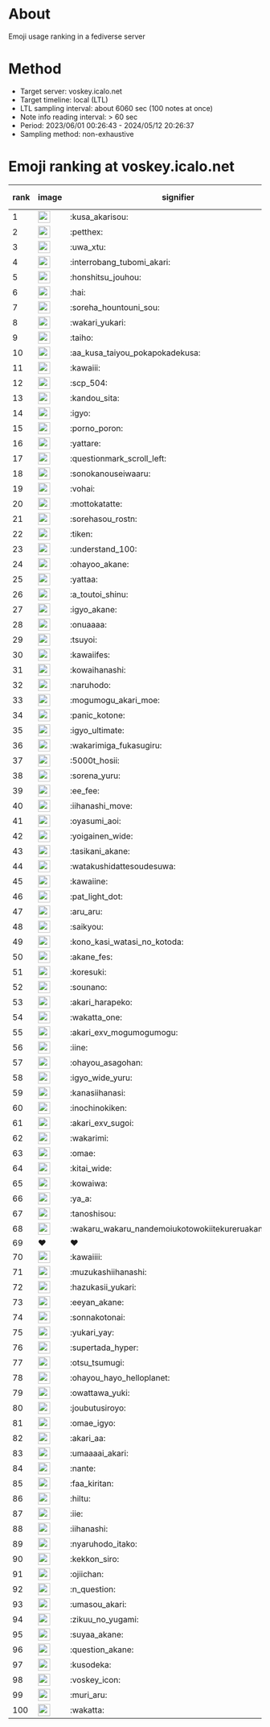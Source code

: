 # About
Emoji usage ranking in a fediverse server

# Method
- Target server: voskey.icalo.net
- Target timeline: local (LTL)
- LTL sampling interval: about 6060 sec (100 notes at once)
- Note info reading interval: > 60 sec
- Period: 2023/06/01 00:26:43 - 2024/05/12 20:26:37 
- Sampling method: non-exhaustive

# Emoji ranking at voskey.icalo.net

|rank|image|signifier|type|frequency score|
|----|----|----|----|----|
|1|<img height="24" src="https://voskey.icalo.net/emoji/kusa_akarisou.webp">|:kusa_akarisou:|custom|25420|
|2|<img height="24" src="https://voskey.icalo.net/emoji/petthex.webp">|:petthex:|custom|17453|
|3|<img height="24" src="https://voskey.icalo.net/emoji/uwa_xtu.webp">|:uwa_xtu:|custom|11268|
|4|<img height="24" src="https://voskey.icalo.net/emoji/interrobang_tubomi_akari.webp">|:interrobang_tubomi_akari:|custom|8897|
|5|<img height="24" src="https://voskey.icalo.net/emoji/honshitsu_jouhou.webp">|:honshitsu_jouhou:|custom|8289|
|6|<img height="24" src="https://voskey.icalo.net/emoji/hai.webp">|:hai:|custom|7357|
|7|<img height="24" src="https://voskey.icalo.net/emoji/soreha_hountouni_sou.webp">|:soreha_hountouni_sou:|custom|6622|
|8|<img height="24" src="https://voskey.icalo.net/emoji/wakari_yukari.webp">|:wakari_yukari:|custom|6506|
|9|<img height="24" src="https://voskey.icalo.net/emoji/taiho.webp">|:taiho:|custom|6456|
|10|<img height="24" src="https://voskey.icalo.net/emoji/aa_kusa_taiyou_pokapokadekusa.webp">|:aa_kusa_taiyou_pokapokadekusa:|custom|5858|
|11|<img height="24" src="https://voskey.icalo.net/emoji/kawaiii.webp">|:kawaiii:|custom|5480|
|12|<img height="24" src="https://voskey.icalo.net/emoji/scp_504.webp">|:scp_504:|custom|5416|
|13|<img height="24" src="https://voskey.icalo.net/emoji/kandou_sita.webp">|:kandou_sita:|custom|5185|
|14|<img height="24" src="https://voskey.icalo.net/emoji/igyo.webp">|:igyo:|custom|4311|
|15|<img height="24" src="https://voskey.icalo.net/emoji/porno_poron.webp">|:porno_poron:|custom|4121|
|16|<img height="24" src="https://voskey.icalo.net/emoji/yattare.webp">|:yattare:|custom|4009|
|17|<img height="24" src="https://voskey.icalo.net/emoji/questionmark_scroll_left.webp">|:questionmark_scroll_left:|custom|4003|
|18|<img height="24" src="https://voskey.icalo.net/emoji/sonokanouseiwaaru.webp">|:sonokanouseiwaaru:|custom|3847|
|19|<img height="24" src="https://voskey.icalo.net/emoji/vohai.webp">|:vohai:|custom|3781|
|20|<img height="24" src="https://voskey.icalo.net/emoji/mottokatatte.webp">|:mottokatatte:|custom|3658|
|21|<img height="24" src="https://voskey.icalo.net/emoji/sorehasou_rostn.webp">|:sorehasou_rostn:|custom|3629|
|22|<img height="24" src="https://voskey.icalo.net/emoji/tiken.webp">|:tiken:|custom|3469|
|23|<img height="24" src="https://voskey.icalo.net/emoji/understand_100.webp">|:understand_100:|custom|3298|
|24|<img height="24" src="https://voskey.icalo.net/emoji/ohayoo_akane.webp">|:ohayoo_akane:|custom|3197|
|25|<img height="24" src="https://voskey.icalo.net/emoji/yattaa.webp">|:yattaa:|custom|3117|
|26|<img height="24" src="https://voskey.icalo.net/emoji/a_toutoi_shinu.webp">|:a_toutoi_shinu:|custom|2963|
|27|<img height="24" src="https://voskey.icalo.net/emoji/igyo_akane.webp">|:igyo_akane:|custom|2916|
|28|<img height="24" src="https://voskey.icalo.net/emoji/onuaaaa.webp">|:onuaaaa:|custom|2816|
|29|<img height="24" src="https://voskey.icalo.net/emoji/tsuyoi.webp">|:tsuyoi:|custom|2796|
|30|<img height="24" src="https://voskey.icalo.net/emoji/kawaiifes.webp">|:kawaiifes:|custom|2755|
|31|<img height="24" src="https://voskey.icalo.net/emoji/kowaihanashi.webp">|:kowaihanashi:|custom|2625|
|32|<img height="24" src="https://voskey.icalo.net/emoji/naruhodo.webp">|:naruhodo:|custom|2581|
|33|<img height="24" src="https://voskey.icalo.net/emoji/mogumogu_akari_moe.webp">|:mogumogu_akari_moe:|custom|2549|
|34|<img height="24" src="https://voskey.icalo.net/emoji/panic_kotone.webp">|:panic_kotone:|custom|2456|
|35|<img height="24" src="https://voskey.icalo.net/emoji/igyo_ultimate.webp">|:igyo_ultimate:|custom|2453|
|36|<img height="24" src="https://voskey.icalo.net/emoji/wakarimiga_fukasugiru.webp">|:wakarimiga_fukasugiru:|custom|2359|
|37|<img height="24" src="https://voskey.icalo.net/emoji/5000t_hosii.webp">|:5000t_hosii:|custom|2332|
|38|<img height="24" src="https://voskey.icalo.net/emoji/sorena_yuru.webp">|:sorena_yuru:|custom|2295|
|39|<img height="24" src="https://voskey.icalo.net/emoji/ee_fee.webp">|:ee_fee:|custom|2280|
|40|<img height="24" src="https://voskey.icalo.net/emoji/iihanashi_move.webp">|:iihanashi_move:|custom|2239|
|41|<img height="24" src="https://voskey.icalo.net/emoji/oyasumi_aoi.webp">|:oyasumi_aoi:|custom|2175|
|42|<img height="24" src="https://voskey.icalo.net/emoji/yoigainen_wide.webp">|:yoigainen_wide:|custom|2064|
|43|<img height="24" src="https://voskey.icalo.net/emoji/tasikani_akane.webp">|:tasikani_akane:|custom|2040|
|44|<img height="24" src="https://voskey.icalo.net/emoji/watakushidattesoudesuwa.webp">|:watakushidattesoudesuwa:|custom|1981|
|45|<img height="24" src="https://voskey.icalo.net/emoji/kawaiine.webp">|:kawaiine:|custom|1905|
|46|<img height="24" src="https://voskey.icalo.net/emoji/pat_light_dot.webp">|:pat_light_dot:|custom|1868|
|47|<img height="24" src="https://voskey.icalo.net/emoji/aru_aru.webp">|:aru_aru:|custom|1847|
|48|<img height="24" src="https://voskey.icalo.net/emoji/saikyou.webp">|:saikyou:|custom|1838|
|49|<img height="24" src="https://voskey.icalo.net/emoji/kono_kasi_watasi_no_kotoda.webp">|:kono_kasi_watasi_no_kotoda:|custom|1838|
|50|<img height="24" src="https://voskey.icalo.net/emoji/akane_fes.webp">|:akane_fes:|custom|1829|
|51|<img height="24" src="https://voskey.icalo.net/emoji/koresuki.webp">|:koresuki:|custom|1822|
|52|<img height="24" src="https://voskey.icalo.net/emoji/sounano.webp">|:sounano:|custom|1781|
|53|<img height="24" src="https://voskey.icalo.net/emoji/akari_harapeko.webp">|:akari_harapeko:|custom|1779|
|54|<img height="24" src="https://voskey.icalo.net/emoji/wakatta_one.webp">|:wakatta_one:|custom|1774|
|55|<img height="24" src="https://voskey.icalo.net/emoji/akari_exv_mogumogumogu.webp">|:akari_exv_mogumogumogu:|custom|1771|
|56|<img height="24" src="https://voskey.icalo.net/emoji/iine.webp">|:iine:|custom|1670|
|57|<img height="24" src="https://voskey.icalo.net/emoji/ohayou_asagohan.webp">|:ohayou_asagohan:|custom|1614|
|58|<img height="24" src="https://voskey.icalo.net/emoji/igyo_wide_yuru.webp">|:igyo_wide_yuru:|custom|1605|
|59|<img height="24" src="https://voskey.icalo.net/emoji/kanasiihanasi.webp">|:kanasiihanasi:|custom|1578|
|60|<img height="24" src="https://voskey.icalo.net/emoji/inochinokiken.webp">|:inochinokiken:|custom|1539|
|61|<img height="24" src="https://voskey.icalo.net/emoji/akari_exv_sugoi.webp">|:akari_exv_sugoi:|custom|1530|
|62|<img height="24" src="https://voskey.icalo.net/emoji/wakarimi.webp">|:wakarimi:|custom|1514|
|63|<img height="24" src="https://voskey.icalo.net/emoji/omae.webp">|:omae:|custom|1413|
|64|<img height="24" src="https://voskey.icalo.net/emoji/kitai_wide.webp">|:kitai_wide:|custom|1402|
|65|<img height="24" src="https://voskey.icalo.net/emoji/kowaiwa.webp">|:kowaiwa:|custom|1393|
|66|<img height="24" src="https://voskey.icalo.net/emoji/ya_a.webp">|:ya_a:|custom|1390|
|67|<img height="24" src="https://voskey.icalo.net/emoji/tanoshisou.webp">|:tanoshisou:|custom|1377|
|68|<img height="24" src="https://voskey.icalo.net/emoji/wakaru_wakaru_nandemoiukotowokiitekureruakanetyan.webp">|:wakaru_wakaru_nandemoiukotowokiitekureruakanetyan:|custom|1351|
|69|❤|❤|unicode|1301|
|70|<img height="24" src="https://voskey.icalo.net/emoji/kawaiiii.webp">|:kawaiiii:|custom|1286|
|71|<img height="24" src="https://voskey.icalo.net/emoji/muzukashiihanashi.webp">|:muzukashiihanashi:|custom|1268|
|72|<img height="24" src="https://voskey.icalo.net/emoji/hazukasii_yukari.webp">|:hazukasii_yukari:|custom|1261|
|73|<img height="24" src="https://voskey.icalo.net/emoji/eeyan_akane.webp">|:eeyan_akane:|custom|1253|
|74|<img height="24" src="https://voskey.icalo.net/emoji/sonnakotonai.webp">|:sonnakotonai:|custom|1244|
|75|<img height="24" src="https://voskey.icalo.net/emoji/yukari_yay.webp">|:yukari_yay:|custom|1224|
|76|<img height="24" src="https://voskey.icalo.net/emoji/supertada_hyper.webp">|:supertada_hyper:|custom|1195|
|77|<img height="24" src="https://voskey.icalo.net/emoji/otsu_tsumugi.webp">|:otsu_tsumugi:|custom|1190|
|78|<img height="24" src="https://voskey.icalo.net/emoji/ohayou_hayo_helloplanet.webp">|:ohayou_hayo_helloplanet:|custom|1170|
|79|<img height="24" src="https://voskey.icalo.net/emoji/owattawa_yuki.webp">|:owattawa_yuki:|custom|1166|
|80|<img height="24" src="https://voskey.icalo.net/emoji/joubutusiroyo.webp">|:joubutusiroyo:|custom|1155|
|81|<img height="24" src="https://voskey.icalo.net/emoji/omae_igyo.webp">|:omae_igyo:|custom|1146|
|82|<img height="24" src="https://voskey.icalo.net/emoji/akari_aa.webp">|:akari_aa:|custom|1143|
|83|<img height="24" src="https://voskey.icalo.net/emoji/umaaaai_akari.webp">|:umaaaai_akari:|custom|1132|
|84|<img height="24" src="https://voskey.icalo.net/emoji/nante.webp">|:nante:|custom|1130|
|85|<img height="24" src="https://voskey.icalo.net/emoji/faa_kiritan.webp">|:faa_kiritan:|custom|1127|
|86|<img height="24" src="https://voskey.icalo.net/emoji/hiltu.webp">|:hiltu:|custom|1118|
|87|<img height="24" src="https://voskey.icalo.net/emoji/iie.webp">|:iie:|custom|1111|
|88|<img height="24" src="https://voskey.icalo.net/emoji/iihanashi.webp">|:iihanashi:|custom|1109|
|89|<img height="24" src="https://voskey.icalo.net/emoji/nyaruhodo_itako.webp">|:nyaruhodo_itako:|custom|1099|
|90|<img height="24" src="https://voskey.icalo.net/emoji/kekkon_siro.webp">|:kekkon_siro:|custom|1098|
|91|<img height="24" src="https://voskey.icalo.net/emoji/ojiichan.webp">|:ojiichan:|custom|1095|
|92|<img height="24" src="https://voskey.icalo.net/emoji/n_question.webp">|:n_question:|custom|1094|
|93|<img height="24" src="https://voskey.icalo.net/emoji/umasou_akari.webp">|:umasou_akari:|custom|1092|
|94|<img height="24" src="https://voskey.icalo.net/emoji/zikuu_no_yugami.webp">|:zikuu_no_yugami:|custom|1087|
|95|<img height="24" src="https://voskey.icalo.net/emoji/suyaa_akane.webp">|:suyaa_akane:|custom|1067|
|96|<img height="24" src="https://voskey.icalo.net/emoji/question_akane.webp">|:question_akane:|custom|1046|
|97|<img height="24" src="https://voskey.icalo.net/emoji/kusodeka.webp">|:kusodeka:|custom|1046|
|98|<img height="24" src="https://voskey.icalo.net/emoji/voskey_icon.webp">|:voskey_icon:|custom|1007|
|99|<img height="24" src="https://voskey.icalo.net/emoji/muri_aru.webp">|:muri_aru:|custom|1001|
|100|<img height="24" src="https://voskey.icalo.net/emoji/wakatta.webp">|:wakatta:|custom|986|
